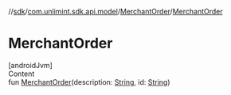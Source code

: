 //[sdk](../../../index.md)/[com.unlimint.sdk.api.model](../index.md)/[MerchantOrder](index.md)/[MerchantOrder](-merchant-order.md)



# MerchantOrder  
[androidJvm]  
Content  
fun [MerchantOrder](-merchant-order.md)(description: [String](https://kotlinlang.org/api/latest/jvm/stdlib/kotlin/-string/index.html), id: [String](https://kotlinlang.org/api/latest/jvm/stdlib/kotlin/-string/index.html))  



